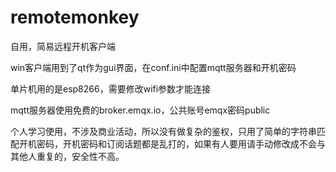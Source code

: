 # remotemonkey
自用，简易远程开机客户端

win客户端用到了qt作为gui界面，在conf.ini中配置mqtt服务器和开机密码

单片机用的是esp8266，需要修改wifi参数才能连接

mqtt服务器使用免费的broker.emqx.io，公共账号emqx密码public

个人学习使用，不涉及商业活动，所以没有做复杂的鉴权，只用了简单的字符串匹配开机密码，开机密码和订阅话题都是乱打的，如果有人要用请手动修改成不会与其他人重复的，安全性不高。
